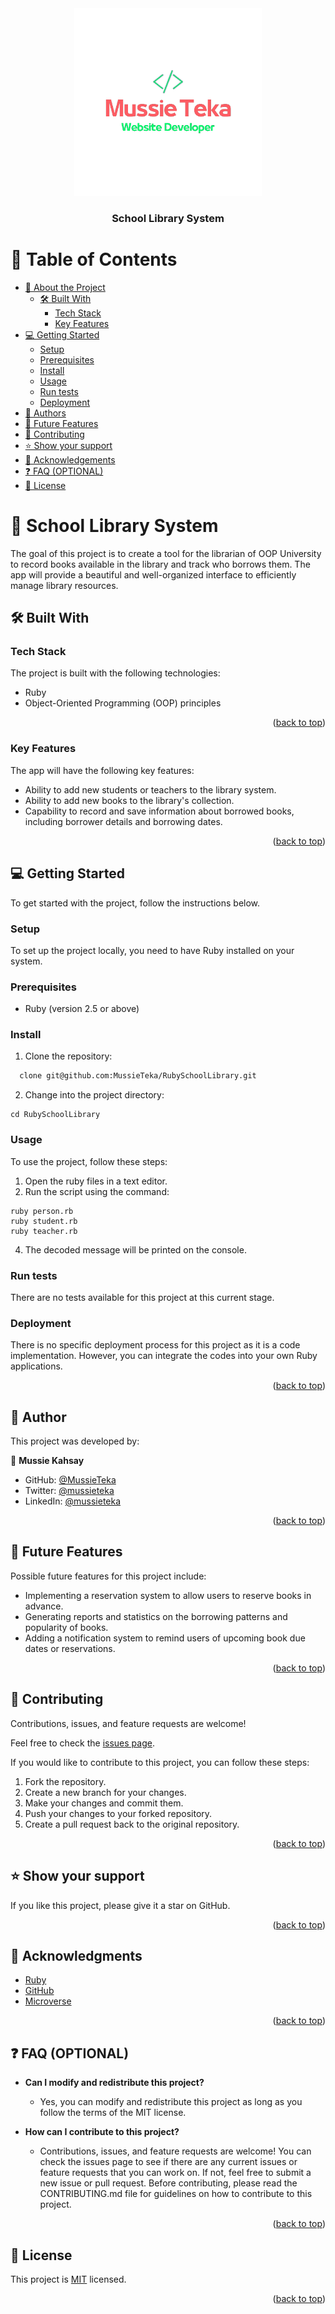 <div align="center">
  <img src="mussie.png" alt="logo" width="300px"  height="300px" />
  <h3><b>School Library System</b></h3>
</div>
<a name="readme-top"></a>

# 📗 Table of Contents

- [📖 About the Project](#about-project)
  - [🛠 Built With](#built-with)
    - [Tech Stack](#tech-stack)
    - [Key Features](#key-features)
- [💻 Getting Started](#getting-started)
  - [Setup](#setup)
  - [Prerequisites](#prerequisites)
  - [Install](#install)
  - [Usage](#usage)
  - [Run tests](#run-tests)
  - [Deployment](#triangular_flag_on_post-deployment)
- [👥 Authors](#authors)
- [🔭 Future Features](#future-features)
- [🤝 Contributing](#contributing)
- [⭐️ Show your support](#support)
- [🙏 Acknowledgements](#acknowledgements)
- [❓ FAQ (OPTIONAL)](#faq)
- [📝 License](#license)

# 📖 School Library System <a name="about-project"></a>
The goal of this project is to create a tool for the librarian of OOP University to record books available in the library and track who borrows them. The app will provide a beautiful and well-organized interface to efficiently manage library resources.

## 🛠 Built With <a name="built-with"></a>

### Tech Stack <a name="tech-stack"></a>

The project is built with the following technologies:

- Ruby
- Object-Oriented Programming (OOP) principles

<p align="right">(<a href="#readme-top">back to top</a>)</p>

### Key Features <a name="key-features"></a>

The app will have the following key features:

- Ability to add new students or teachers to the library system.
- Ability to add new books to the library's collection.
- Capability to record and save information about borrowed books, including borrower details and borrowing dates.

<p align="right">(<a href="#readme-top">back to top</a>)</p>

## 💻 Getting Started <a name="getting-started"></a>

To get started with the project, follow the instructions below.


### Setup

To set up the project locally, you need to have Ruby installed on your system.

### Prerequisites

- Ruby (version 2.5 or above)

### Install

1. Clone the repository:

```sh
  clone git@github.com:MussieTeka/RubySchoolLibrary.git
```
2. Change into the project directory:

```
cd RubySchoolLibrary
```
### Usage

To use the project, follow these steps:

1. Open the ruby files in a text editor.
3. Run the script using the command:

```
ruby person.rb
ruby student.rb
ruby teacher.rb
```
4. The decoded message will be printed on the console.
### Run tests

There are no tests available for this project at this current stage.
### Deployment

There is no specific deployment process for this project as it is a code implementation. However, you can integrate the codes into your own Ruby applications.

<p align="right">(<a href="#readme-top">back to top</a>)</p>

## 👥 Author <a name="authors"></a>

This project was developed by:

👤 **Mussie Kahsay**

- GitHub: [@MussieTeka](https://github.com/MussieTeka)
- Twitter: [@mussieteka](https://twitter.com/mussieteka)
- LinkedIn: [@mussieteka](https://linkedin.com/in/mussieteka)

<p align="right">(<a href="#readme-top">back to top</a>)</p>

## 🔭 Future Features <a name="future-features"></a>

Possible future features for this project include:

- Implementing a reservation system to allow users to reserve books in advance.
- Generating reports and statistics on the borrowing patterns and popularity of books.
- Adding a notification system to remind users of upcoming book due dates or reservations.

<p align="right">(<a href="#readme-top">back to top</a>)</p>

## 🤝 Contributing <a name="contributing"></a>

Contributions, issues, and feature requests are welcome!

Feel free to check the [issues page](../../issues/).

If you would like to contribute to this project, you can follow these steps:

1. Fork the repository.
2. Create a new branch for your changes.
3. Make your changes and commit them.
4. Push your changes to your forked repository.
5. Create a pull request back to the original repository.

<p align="right">(<a href="#readme-top">back to top</a>)</p>

## ⭐️ Show your support <a name="support"></a>

If you like this project, please give it a star on GitHub.

<p align="right">(<a href="#readme-top">back to top</a>)</p>

## 🙏 Acknowledgments <a name="acknowledgements"></a>

- [Ruby](https://www.ruby-lang.org/en/)
- [GitHub](https://github.com/)
- [Microverse](https://www.microverse.org/)

<p align="right">(<a href="#readme-top">back to top</a>)</p>

## ❓ FAQ (OPTIONAL) <a name="faq"></a>

- **Can I modify and redistribute this project?**

  - Yes, you can modify and redistribute this project as long as you follow the terms of the MIT license.

- **How can I contribute to this project?**

  - Contributions, issues, and feature requests are welcome! You can check the issues page to see if there are any current issues or feature requests that you can work on. If not, feel free to submit a new issue or pull request. Before contributing, please read the CONTRIBUTING.md file for guidelines on how to contribute to this project.

<p align="right">(<a href="#readme-top">back to top</a>)</p>

<!-- LICENSE -->

## 📝 License <a name="license"></a>

This project is [MIT](./LICENSE) licensed.

<p align="right">(<a href="#readme-top">back to top</a>)</p>
